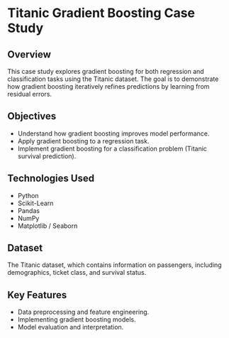 # Titanic Gradient Boosting Case Study

## Overview
This case study explores gradient boosting for both regression and classification tasks using the Titanic dataset. The goal is to demonstrate how gradient boosting iteratively refines predictions by learning from residual errors.

## Objectives
- Understand how gradient boosting improves model performance.
- Apply gradient boosting to a regression task.
- Implement gradient boosting for a classification problem (Titanic survival prediction).

## Technologies Used
- Python
- Scikit-Learn
- Pandas
- NumPy
- Matplotlib / Seaborn

## Dataset
The Titanic dataset, which contains information on passengers, including demographics, ticket class, and survival status.

## Key Features
- Data preprocessing and feature engineering.
- Implementing gradient boosting models.
- Model evaluation and interpretation.